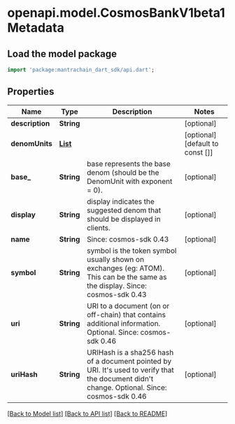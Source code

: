 # openapi.model.CosmosBankV1beta1Metadata

## Load the model package
```dart
import 'package:mantrachain_dart_sdk/api.dart';
```

## Properties
Name | Type | Description | Notes
------------ | ------------- | ------------- | -------------
**description** | **String** |  | [optional] 
**denomUnits** | [**List<DenomUnitsRepresentsTheListOfDenomUnitSForAGivenCoinInner>**](DenomUnitsRepresentsTheListOfDenomUnitSForAGivenCoinInner.md) |  | [optional] [default to const []]
**base_** | **String** | base represents the base denom (should be the DenomUnit with exponent = 0). | [optional] 
**display** | **String** | display indicates the suggested denom that should be displayed in clients. | [optional] 
**name** | **String** | Since: cosmos-sdk 0.43 | [optional] 
**symbol** | **String** | symbol is the token symbol usually shown on exchanges (eg: ATOM). This can be the same as the display.  Since: cosmos-sdk 0.43 | [optional] 
**uri** | **String** | URI to a document (on or off-chain) that contains additional information. Optional.  Since: cosmos-sdk 0.46 | [optional] 
**uriHash** | **String** | URIHash is a sha256 hash of a document pointed by URI. It's used to verify that the document didn't change. Optional.  Since: cosmos-sdk 0.46 | [optional] 

[[Back to Model list]](../README.md#documentation-for-models) [[Back to API list]](../README.md#documentation-for-api-endpoints) [[Back to README]](../README.md)


